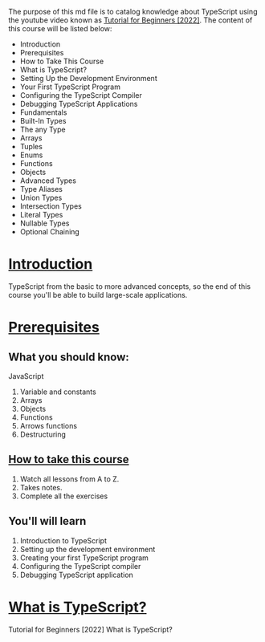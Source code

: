 The purpose of this md file is to catalog knowledge about TypeScript using the youtube video known as [Tutorial for Beginners [2022]](https://youtu.be/d56mG7DezGs). The content of this course will be listed below:  

* Introduction
* Prerequisites
* How to Take This Course
* What is TypeScript?
* Setting Up the Development Environment 
* Your First TypeScript Program
* Configuring the TypeScript Compiler 
* Debugging TypeScript Applications 
* Fundamentals
* Built-In Types
* The any Type
* Arrays
* Tuples
* Enums
* Functions
* Objects
* Advanced Types
* Type Aliases
* Union Types 
* Intersection Types 
* Literal Types 
* Nullable Types 
* Optional Chaining

# [Introduction](https://youtu.be/d56mG7DezGs?t=1)  
TypeScript from the basic to more advanced concepts, so the end of this course you'll be able to build large-scale applications.  

# [Prerequisites](https://youtu.be/d56mG7DezGs?t=52)  
## What you should know:
JavaScript
1. Variable and constants
2. Arrays
3. Objects
4. Functions
5. Arrows functions
6. Destructuring  

## [How to take this course](https://youtu.be/d56mG7DezGs?t=91)
1. Watch all lessons from A to Z.
2. Takes notes.
3. Complete all the exercises

## You'll will learn
1. Introduction to TypeScript
2. Setting up the development environment
3. Creating your first TypeScript program
4. Configuring the TypeScript compiler
5. Debugging TypeScript application

# [What is TypeScript?](https://youtu.be/d56mG7DezGs?t=178)


Tutorial for Beginners [2022]
    What is TypeScript?